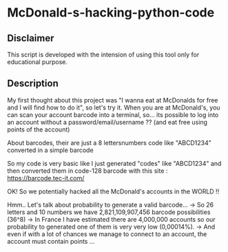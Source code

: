 # McDonald-s-hacking-python-code

## Disclaimer
This script is developed with the intension of using this tool only for educational purpose.
## Description
My first thought about this project was "I wanna eat at McDonalds for free and I will find how to do it", so let's try it.
When you are at McDonald's, you can scan your account barcode into a terminal, so... its possible to log into an account without a password/email/username ?? (and eat free using points of the account)

About barcodes, their are just a 8 lettersnumbers code like "ABCD1234" converted in a simple barcode

So my code is very basic like I just generated "codes" like "ABCD1234" and then converted them in code-128 barcode with this site : https://barcode.tec-it.com/

OK! So we potentially hacked all the McDonald's accounts in the WORLD !! 

Hmm.. Let's talk about probability to generate a valid barcode...
-> So 26 letters and 10 numbers we have 2,821,109,907,456 barcode possibilities (36^8) 
-> In France I have estimated there are 4,000,000 accounts so our probability to generated one of them is very very low (0,00014%).
-> And even if with a lot of chances we manage to connect to an account, the account must contain points ... 
